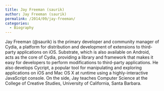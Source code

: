 ```yaml
---
title: Jay Freeman (saurik)
author: Jay Freeman (saurik)
permalink: /2014/09/jay-freeman/
categories:
  - Biography
---
```

Jay Freeman (@saurik) is the primary developer and community manager of Cydia, a platform for distribution and development of extensions to third-party applications on iOS. Substrate, which is also available on Android, acts as the core of Cydia, providing a library and framework that makes it easy for developers to perform modifications to third-party applications. He also develops Cycript, a popular tool for manipulating and exploring applications on iOS and Mac OS X at runtime using a highly-interactive JavaScript console. On the side, Jay teaches Computer Science at the College of Creative Studies, University of California, Santa Barbara.
